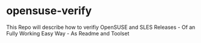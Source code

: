 # opensuse-verify
This Repo will describe how to verifiy OpenSUSE and SLES Releases - Of an Fully Working Easy Way - As Readme and Toolset

